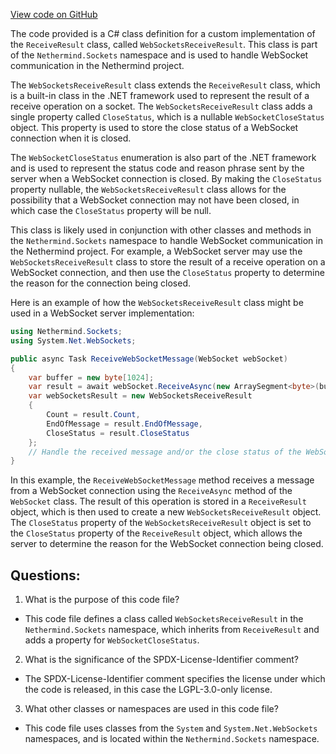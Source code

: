 [View code on GitHub](https://github.com/NethermindEth/nethermind/src/Nethermind/Nethermind.Sockets/WebSocketsReceiveResult.cs)

The code provided is a C# class definition for a custom implementation of the `ReceiveResult` class, called `WebSocketsReceiveResult`. This class is part of the `Nethermind.Sockets` namespace and is used to handle WebSocket communication in the Nethermind project.

The `WebSocketsReceiveResult` class extends the `ReceiveResult` class, which is a built-in class in the .NET framework used to represent the result of a receive operation on a socket. The `WebSocketsReceiveResult` class adds a single property called `CloseStatus`, which is a nullable `WebSocketCloseStatus` object. This property is used to store the close status of a WebSocket connection when it is closed.

The `WebSocketCloseStatus` enumeration is also part of the .NET framework and is used to represent the status code and reason phrase sent by the server when a WebSocket connection is closed. By making the `CloseStatus` property nullable, the `WebSocketsReceiveResult` class allows for the possibility that a WebSocket connection may not have been closed, in which case the `CloseStatus` property will be null.

This class is likely used in conjunction with other classes and methods in the `Nethermind.Sockets` namespace to handle WebSocket communication in the Nethermind project. For example, a WebSocket server may use the `WebSocketsReceiveResult` class to store the result of a receive operation on a WebSocket connection, and then use the `CloseStatus` property to determine the reason for the connection being closed.

Here is an example of how the `WebSocketsReceiveResult` class might be used in a WebSocket server implementation:

```csharp
using Nethermind.Sockets;
using System.Net.WebSockets;

public async Task ReceiveWebSocketMessage(WebSocket webSocket)
{
    var buffer = new byte[1024];
    var result = await webSocket.ReceiveAsync(new ArraySegment<byte>(buffer), CancellationToken.None);
    var webSocketsResult = new WebSocketsReceiveResult
    {
        Count = result.Count,
        EndOfMessage = result.EndOfMessage,
        CloseStatus = result.CloseStatus
    };
    // Handle the received message and/or the close status of the WebSocket connection
}
```

In this example, the `ReceiveWebSocketMessage` method receives a message from a WebSocket connection using the `ReceiveAsync` method of the `WebSocket` class. The result of this operation is stored in a `ReceiveResult` object, which is then used to create a new `WebSocketsReceiveResult` object. The `CloseStatus` property of the `WebSocketsReceiveResult` object is set to the `CloseStatus` property of the `ReceiveResult` object, which allows the server to determine the reason for the WebSocket connection being closed.
## Questions: 
 1. What is the purpose of this code file?
- This code file defines a class called `WebSocketsReceiveResult` in the `Nethermind.Sockets` namespace, which inherits from `ReceiveResult` and adds a property for `WebSocketCloseStatus`.

2. What is the significance of the SPDX-License-Identifier comment?
- The SPDX-License-Identifier comment specifies the license under which the code is released, in this case the LGPL-3.0-only license.

3. What other classes or namespaces are used in this code file?
- This code file uses classes from the `System` and `System.Net.WebSockets` namespaces, and is located within the `Nethermind.Sockets` namespace.